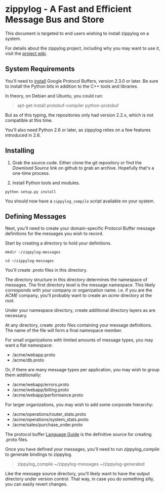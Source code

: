 # zippylog - A Fast and Efficient Message Bus and Store

This document is targeted to end users wishing to install zippylog on a system.

For details about the zippylog project, including why you may want to use it,
visit the [project wiki](http://wiki.github.com/indygreg/zippylog/).

## System Requirements

You'll need to [install](http://code.google.com/apis/protocolbuffers/)
Google Protocol Buffers, version 2.3.0 or later. Be sure to install the Python
bits in addition to the C++ tools and libraries.

In theory, on Debian and Ubuntu, you could run:

 > apt-get install protobuf-compiler python-protobuf

But as of this typing, the repositories only had version 2.2.x, which is not
compatible at this time.

You'll also need Python 2.6 or later, as zippylog relies on a few features
introduced in 2.6.

## Installing

1. Grab the source code. Either clone the git repository or find the
_Download Source_ link on github to grab an archive. Hopefully that's a
one-time process.

2. Install Python tools and modules.

`python setup.py install`

You should now have a `zippylog_compile` script available on your system.

## Defining Messages

Next, you'll need to create your domain-specific Protocol Buffer message
definitions for the messages you wish to record.

Start by creating a directory to hold your definitions.

`mkdir ~/zippylog-messages`

`cd ~/zippylog-messages`

You'll create .proto files in this directory.

The directory structure in this directory determines the namespace of
messages. The first directory level is the message namespace. This likely
corresponds with your company or organization name. i.e. if you are the
_ACME_ company, you'll probably want to create an _acme_ directory at
the root.

Under your namespace directory, create additional directory layers as are
necessary.

At any directory, create .proto files containing your message definitions.
The name of the file will form a final namespace member.

For small organizations with limited amounts of message types, you may want
a flat namespace:

* /acme/webapp.proto
* /acme/db.proto

Or, if there are many message types per application, you may wish to group them
additionally:

* /acme/webapp/errors.proto
* /acme/webapp/billing.proto
* /acme/webapp/performance.proto

For larger organizations, you may wish to add some corporate hierarchy:

* /acme/operations/router_stats.proto
* /acme/operations/system_stats.proto
* /acme/sales/purchase_order.proto

The protocol buffer
[Language Guide](http://code.google.com/apis/protocolbuffers/docs/proto.html)
is the definitive source for creating .proto files.

Once you have defined your messages, you'll need to run _zippylog_compile_ to
generate bindings to zippylog.

> zippylog_compile ~/zippylog-messages ~/zippylog-generated

Like the message source directory, you'll likely want to have the output
directory under version control. That way, in case you do something silly,
you can easily revert changes.

